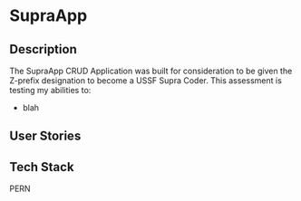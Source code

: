 # SupraApp
## Description
The SupraApp CRUD Application was built for consideration to be given the Z-prefix designation to become a USSF Supra Coder. This assessment is testing my abilities to:
* blah
## User Stories
## Tech Stack
PERN

